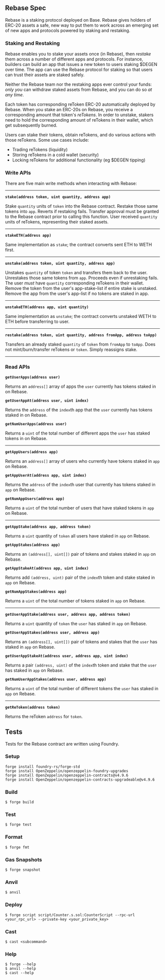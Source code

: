 ## Rebase Spec

Rebase is a staking protocol deployed on Base. Rebase gives holders of ERC-20 assets a safe, new way to put them to work across an emerging set of new apps and protocols powered by staking and restaking.

### Staking and Restaking

Rebase enables you to stake your assets once (in Rebase), then _restake_ them across a number of different apps and protocols. For instance, builders can build an app that issues a new token to users staking $DEGEN over time. The app can use the Rebase protocol for staking so that users can trust their assets are staked safely.

Neither the Rebase team nor the restaking apps ever control your funds: _only you_ can withdraw staked assets from Rebase, and you can do so _at any time_.

Each token has corresponding reToken ERC-20 automatically deployed by Rebase. When you stake an ERC-20s on Rebase, you receive a corresponding amount that token's _reTokens_. In order to unstake, stakers need to hold the corresponding amount of reTokens in their wallet, which get subsequently burned.

Users can stake their tokens, obtain reTokens, and do various actions with those reTokens. Some use cases include:
- Trading reTokens (liquidity)
- Storing reTokens in a cold wallet (security)
- Locking reTokens for additional functionality (eg $DEGEN tipping)

### Write APIs

There are five main write methods when interacting with Rebase:

___

**`stake(address token, uint quantity, address app)`**

Stake `quantity` units of `token` into the Rebase contract.
Restake those same tokens into `app`. Reverts if restaking fails.
Transfer approval must be granted to the Rebase contract prior to calling this function.
User received `quantity` units of reTokens, representing their staked assets.

___

**`stakeETH(address app)`**

Same implementation as `stake`; the contract converts sent ETH to WETH first.

___

**`unstake(address token, uint quantity, address app)`**

Unstakes `quantity` of token `token` and transfers them back to the user.
Unrestakes those same tokens from `app`. Proceeds even if unrestaking fails.
The user *must* have `quantity` corresponding reTokens in their wallet.
Remove the token from the user's app-stake-list if entire stake is unstaked.
Remove the app from the user's app-list if no tokens are staked in app.

___

**`unstakeETH(address app, uint quantity)`**

Same implementation as `unstake`; the contract converts unstaked WETH to ETH before transferring to user.

___

**`restake(address token, uint quantity, address fromApp, address toApp)`**

Transfers an already staked `quantity` of `token` from `fromApp` to `toApp`.
Does not mint/burn/transfer reTokens or `token`. Simply reassigns stake.

___

### Read APIs

**`getUserApps(address user)`**

Returns an `address[]` array of apps the `user` currently has tokens staked in on Rebase.

**`getUserAppAt(address user, uint index)`**

Returns the `address` of the `index`th app that the `user` currently has tokens staked in on Rebase.

**`getNumUserApps(address user)`**

Returns a `uint` of the total number of different apps the `user` has staked tokens in on Rebase.

___

**`getAppUsers(address app)`**

Returns an `address[]` array of users who currently have tokens staked in `app` on Rebase.

**`getAppUserAt(address app, uint index)`**

Returns the `address` of the `index`th user that currently has tokens staked in `app` on Rebase.

**`getNumAppUsers(address app)`**

Returns a `uint` of the total number of users that have staked tokens in `app` on Rebase.

___

**`getAppStake(address app, address token)`**

Returns a `uint` quantity of `token` all users have staked in `app` on Rebase.

**`getAppStakes(address app)`**

Returns an `(address[], uint[])` pair of tokens and stakes staked in `app` on Rebase.

**`getAppStakeAt(address app, uint index)`**

Returns add `(address, uint)` pair of the `index`th token and stake staked in `app` on Rebase.

**`getNumAppStakes(address app)`**

Returns a `uint` of the total number of tokens staked in `app` on Rebase.

___

**`getUserAppStake(address user, address app, address token)`**

Returns a `uint` quantity of `token` the `user` has staked in `app` on Rebase.

**`getUserAppStakes(address user, address app)`**

Returns an `(address[], uint[])` pair of tokens and stakes that the `user` has staked in `app` on Rebase.

**`getUserAppStakeAt(address user, address app, uint index)`**

Returns a pair `(address, uint)` of the `index`th  token and stake that the `user` has staked in `app` on Rebase.

**`getNumUserAppStakes(address user, address app)`**

Returns a `uint` of the total number of different tokens the `user` has staked in `app` on Rebase.

___

**`getReToken(address token)`**

Returns the reToken `address` for `token`.

## Tests

Tests for the Rebase contract are written using Foundry.

### Setup

```
forge install foundry-rs/forge-std
forge install OpenZeppelin/openzeppelin-foundry-upgrades
forge install OpenZeppelin/openzeppelin-contracts@v4.9.6
forge install OpenZeppelin/openzeppelin-contracts-upgradeable@v4.9.6
```

### Build

```shell
$ forge build
```

### Test

```shell
$ forge test
```

### Format

```shell
$ forge fmt
```

### Gas Snapshots

```shell
$ forge snapshot
```

### Anvil

```shell
$ anvil
```

### Deploy

```shell
$ forge script script/Counter.s.sol:CounterScript --rpc-url <your_rpc_url> --private-key <your_private_key>
```

### Cast

```shell
$ cast <subcommand>
```

### Help

```shell
$ forge --help
$ anvil --help
$ cast --help
```
